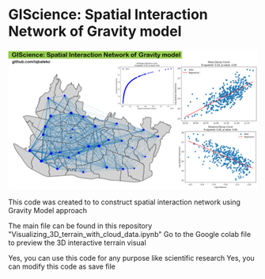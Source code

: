 # GIScience: Spatial Interaction Network of Gravity model

![Example Image](Cover.jpg)


This code was created to to construct spatial interaction network using Gravity Model approach

The main file can be found in this repository "Visualizing_3D_terrain_with_cloud_data.ipynb"
Go to the Google colab file to preview the 3D interactive terrain visual

Yes, you can use this code for any purpose like scientific research
Yes, you can modify this code as save file
